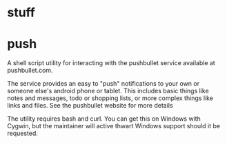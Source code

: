 stuff
=====

push
====
A shell script utility for interacting with the pushbullet service available at pushbullet.com.

The service provides an easy to "push" notifications to your own or someone else's android phone or tablet.  This includes basic things like notes and messages, todo or shopping lists, or more complex things like links and files.  See the pushbullet website for more details

The utility requires bash and curl.  You can get this on Windows with Cygwin, but the maintainer will active thwart Windows support should it be requested.
